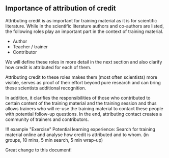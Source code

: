 ## Importance of attribution of credit

Attributing credit is as important for training material as it is for scientific literature. While in the scientific literature authors and co-authors are listed, the following roles play an important part in the context of  training material.

* Author
* Teacher / trainer
* Contributor

We will define these roles in more detail in the next section and also clarify how credit is attributed for each of them. 

Attributing credit to these roles makes them (most often scientists) more visible, serves as proof of their effort beyond pure research and can bring these scientists additional recognition.

In addition, it clarifies the responsibilities of those who contributed to certain content of the training material and the training session and thus allows trainers who will re-use the training material to contact these people with potential follow-up questions. In the end, attributing contact creates a community of trainers and contributors.

!!! example "Exercise"
    Potential learning experience: Search for training material online and analyse how credit is attributed and to whom. (in groups, 10 mins, 5 min search, 5 min wrap-up)

Great change to this document!
